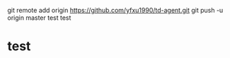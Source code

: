 git remote add origin https://github.com/yfxu1990/td-agent.git
git push -u origin master
 test
 test
# test
